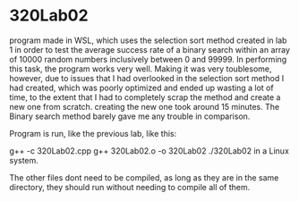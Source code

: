 # 320Lab02

program made in WSL, which uses the selection sort method created in lab 1 in order to test the average success rate of a binary search within an array of 10000 random numbers inclusively between 0 and 99999. In performing this task, the program works very well. Making it was very toublesome, however, due to issues that I had overlooked in the selection sort method I had created, which was poorly optimized and ended up wasting a lot of time, to the extent that I had to completely scrap the method and create a new one from scratch. creating the new one took around 15 minutes. The Binary search method barely gave me any trouble in comparison.

Program is run, like the previous lab, like this:

g++ -c 320Lab02.cpp
g++ 320Lab02.o -o 320Lab02
./320Lab02
in a Linux system. 

The other files dont need to be compiled, as long as they are in the same directory, they should run without needing to compile all of them.
